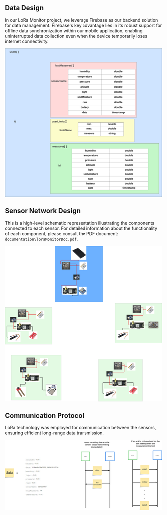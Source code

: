 
## Data Design

In our LoRa Monitor project, we leverage Firebase as our backend solution for data management. Firebase's key advantage lies in its robust support for offline data synchronization within our mobile application, enabling uninterrupted data collection even when the device temporarily loses internet connectivity.

![Data Design](data_design.svg)

## Sensor Network Design

This is a high-level schematic representation illustrating the components connected to each sensor. For detailed information about the functionality of each component, please consult the PDF document: `documentation\loraMonitorDoc.pdf`.

![Sensor Network Design](sensor_network_design.svg)

## Communication Protocol

LoRa technology was employed for communication between the sensors, ensuring efficient long-range data transmission.

![Communication Protocol](communication_protocol.svg)
